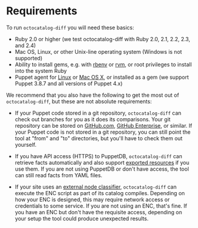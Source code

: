 # Requirements

To run `octocatalog-diff` you will need these basics:

- Ruby 2.0 or higher (we test octocatalog-diff with Ruby 2.0, 2.1, 2.2, 2.3, and 2.4)
- Mac OS, Linux, or other Unix-line operating system (Windows is not supported)
- Ability to install gems, e.g. with [rbenv](https://github.com/rbenv/rbenv) or [rvm](https://rvm.io/), or root privileges to install into the system Ruby
- Puppet agent for [Linux](https://docs.puppet.com/puppet/latest/reference/install_linux.html) or [Mac OS X](https://docs.puppet.com/puppet/latest/reference/install_osx.html), or installed as a gem (we support Puppet 3.8.7 and all versions of Puppet 4.x)

We recommend that you also have the following to get the most out of `octocatalog-diff`, but these are not absolute requirements:

- If your Puppet code stored in a git repository, `octocatalog-diff` can check out branches for you as it does its comparisons. Your git repository can be stored on [GitHub.com](https://github.com/), [GitHub Enterprise](https://enterprise.github.com/home), or similar. If your Puppet code is not stored in a git repository, you can still point the tool at "from" and "to" directories, but you'll have to check them out yourself.

- If you have API access (HTTPS) to PuppetDB, `octocatalog-diff` can retrieve facts automatically and also support [exported resources](https://docs.puppet.com/puppet/latest/reference/lang_exported.html) if you use them. If you are not using PuppetDB or don't have access, the tool can still read facts from YAML files.

- If your site uses an [external node classifier](https://docs.puppet.com/guides/external_nodes.html), `octocatalog-diff` can execute the ENC script as part of its catalog compiles. Depending on how your ENC is designed, this may require network access or credentials to some service. If you are not using an ENC, that's fine. If you have an ENC but don't have the requisite access, depending on your setup the tool could produce unexpected results.
